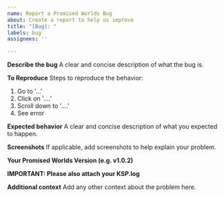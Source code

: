 ```yaml
---
name: Report a Promised Worlds Bug
about: Create a report to help us improve
title: "[Bug]: "
labels: bug
assignees: ''

---
```


**Describe the bug**
A clear and concise description of what the bug is.

**To Reproduce**
Steps to reproduce the behavior:
1. Go to '...'
2. Click on '....'
3. Scroll down to '....'
4. See error

**Expected behavior**
A clear and concise description of what you expected to happen.

**Screenshots**
If applicable, add screenshots to help explain your problem.

**Your Promised Worlds Version (e.g. v1.0.2)**

**IMPORTANT: Please also attach your KSP.log**

**Additional context**
Add any other context about the problem here.
